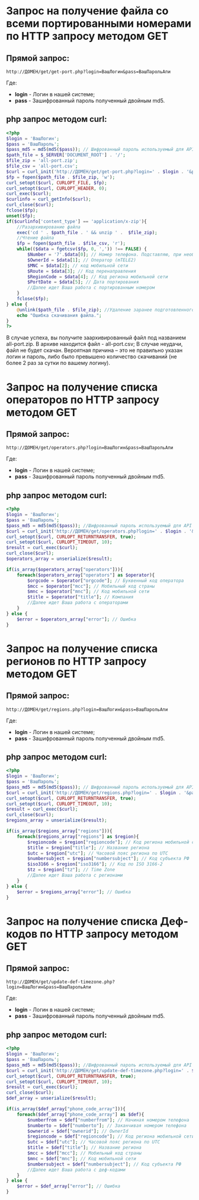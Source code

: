 # Запрос на получение файла со всеми портированными номерами по HTTP запросу методом GET

## Прямой запрос:

```
http://ДОМЕН/get/get-port.php?login=ВашЛогин&pass=ВашПарольАпи
```

Где:
* **login** - Логин в нашей системе;
* **pass** - Зашифрованный пароль полученный двойным md5.

## php запрос методом curl:

```php
<?php
$login = 'ВашЛогин';
$pass = 'ВашПароль';
$pass_md5 = md5(md5($pass)); // Шифрованный пароль используемый для API
$path_file = $_SERVER['DOCUMENT_ROOT'] . '/';
$file_zip = 'all-port.zip';
$file_csv = 'all-port.csv';
$curl = curl_init('http://ДОМЕН/get/get-port.php?login=' . $login . '&pass=' . $pass_md5);
$fp = fopen($path_file . $file_zip, 'w');
curl_setopt($curl, CURLOPT_FILE, $fp);
curl_setopt($curl, CURLOPT_HEADER, 0);
curl_exec($curl);
$curlinfo = curl_getInfo($curl);
curl_close($curl);
fclose($fp);
unset($fp);
if($curlinfo['content_type'] == 'application/x-zip'){
	//Разархивирование файла
	exec('cd ' . $path_file . ' && unzip ' .  $file_zip);
	//Чтение файла
	$fp = fopen($path_file . $file_csv, 'r');
	while(($data = fgetcsv($fp, 0, ',')) !== FALSE) {
		$Number = '7'.$data[0];	// Номер телефона. Подставляю, при необходимости, перед началом цифру 7, т.к. номера начинаются с 9.
		$OwnerId = $data[1]; // Оператор (mTELE2)
		$MNC = $data[2]; // код мобильной сети
		$Route = $data[3]; // Код перенаправления
		$RegionCode = $data[4]; // Код региона мобильной сети
		$PortDate = $data[5]; // Дата портирования
		//Далее идет Ваша работа с портированным номером
	}
	fclose($fp);
} else {
	@unlink($path_file . $file_zip); //Удаление заранее подготовленного файла для скачивания.
	echo "Ошибка скачивания файла.";
}
?>
```

В случае успеха, вы получите заархивированный файл под названием all-port.zip. В архиве находится файл - all-port.csv;
В случае неудачи, файл не будет скачан. Вероятная причина – это не правильно указан логин и пароль, либо было превышено количество скачиваний (не более 2 раз за сутки по вашему логину).


# Запрос на получение списка операторов по HTTP запросу методом GET

## Прямой запрос:

```
http://ДОМЕН/get/operators.php?login=ВашЛогин&pass=ВашПарольАпи
```

Где:
* **login** - Логин в нашей системе;
* **pass** - Зашифрованный пароль полученный двойным md5.

## php запрос методом curl:

```php
<?php
$login = 'ВашЛогин';
$pass = 'ВашПароль';
$pass_md5 = md5(md5($pass)); //Шифрованный пароль используемый для API
$curl = curl_init('http://ДОМЕН/get/operators.php?login=' . $login . '&pass=' . $pass_md5);
curl_setopt($curl, CURLOPT_RETURNTRANSFER, true);
curl_setopt($curl, CURLOPT_TIMEOUT, 10);
$result = curl_exec($curl);
curl_close($curl);
$operators_array = unserialize($result);

if(is_array($operators_array["operators"])){
	foreach($operators_array["operators"] as $operator){
		$orgcode = $operator["orgcode"]; // Буквенный код оператора
		$mcc = $operator["mcc"]; // Мобильный код страны
		$mnc = $operator["mnc"]; // Код мобильной сети
		$title = $operator["title"]; // Компания
		//Далее идет Ваша работа с операторами
	}
} else {
	$error = $operators_array["error"]; // Ошибка
}
```


# Запрос на получение списка регионов по HTTP запросу методом GET

## Прямой запрос:

```
http://ДОМЕН/get/regions.php?login=ВашЛогин&pass=ВашПарольАпи
```

Где:
* **login** - Логин в нашей системе;
* **pass** - Зашифрованный пароль полученный двойным md5.

## php запрос методом curl:

```php
<?php
$login = 'ВашЛогин';
$pass = 'ВашПароль';
$pass_md5 = md5(md5($pass)); // Шифрованный пароль используемый для API
$curl = curl_init('http://ДОМЕН/get/regions.php?login=' . $login . '&pass=' . $pass_md5);
curl_setopt($curl, CURLOPT_RETURNTRANSFER, true);
curl_setopt($curl, CURLOPT_TIMEOUT, 10);
$result = curl_exec($curl);
curl_close($curl);
$regions_array = unserialize($result);

if(is_array($regions_array["regions"])){
	foreach($regions_array["regions"] as $region){
		$regioncode = $region["regioncode"]; // Код региона мобильной сети
		$title = $region["title"]; // Название региона
		$utc = $region["utc"]; // Часовой пояс региона по UTC
		$numbersubject = $region["numbersubject"]; // Код субъекта РФ
		$iso3166 = $region["iso3166"]; // Код по ISO 3166-2	
		$tz = $region["tz"]; // Time Zone
		//Далее идет Ваша работа с регионами
	}
} else {
	$error = $regions_array["error"]; // Ошибка
}
```


# Запрос на получение списка Деф-кодов по HTTP запросу методом GET

## Прямой запрос:

```
http://ДОМЕН/get/update-def-timezone.php?login=ВашЛогин&pass=ВашПарольАпи
```

Где:
* **login** - Логин в нашей системе;
* **pass** - Зашифрованный пароль полученный двойным md5.

## php запрос методом curl:

```php
<?php
$login = 'ВашЛогин';
$pass = 'ВашПароль';
$pass_md5 = md5(md5($pass)); //Шифрованный пароль используемый для API
$curl = curl_init('http://ДОМЕН/get/update-def-timezone.php?login=' . $login . '&pass=' . $pass_md5);
curl_setopt($curl, CURLOPT_RETURNTRANSFER, true);
curl_setopt($curl, CURLOPT_TIMEOUT, 10);
$result = curl_exec($curl);
curl_close($curl);
$def_array = unserialize($result);

if(is_array($def_array["phone_code_array"])){
	foreach($def_array["phone_code_array"] as $def){
		$numberfrom = $def["numberfrom"]; // Начиная номером телефона
		$numberto = $def["numberto"]; // Заканчивая номером телефона
		$ownerid = $def["ownerid"]; // OwnerId
		$regioncode = $def["regioncode"]; // Код региона мобильной сети
		$utc = $def["utc"]; // Часовой пояс региона по UTC
		$title = $def["title"]; // Название региона
		$mcc = $def["mcc"]; // Мобильный код страны
		$mnc = $def["mnc"]; // Код мобильной сети
		$numbersubject = $def["numbersubject"]; // Код субъекта РФ
		//Далее идет Ваша работа с деф-кодами
	}
} else {
	$error = $def_array["error"]; // Ошибка
}
```
